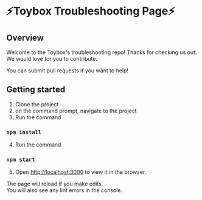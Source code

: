 # :zap:Toybox Troubleshooting Page:zap:

## Overview

Welcome to the Toybox's troubleshooting repo! Thanks for checking us out. We would love for you to contribute.

You can submit pull requests if you want to help!

## Getting started

1. Clone the project
2. on the command prompt, navigate to the project
3. Run the command
### `npm install`
4. Run the command
### `npm start`
5. Open [http://localhost:3000](http://localhost:3000) to view it in the browser.

The page will reload if you make edits.<br>
You will also see any lint errors in the console.
